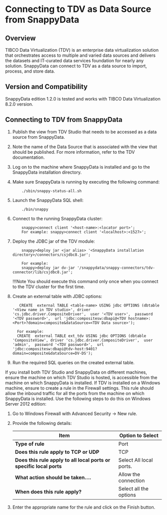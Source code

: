 # Connecting to TDV as Data Source from SnappyData

## Overview

TIBCO Data Virtualization (TDV) is an enterprise data virtualization solution that orchestrates access to multiple and varied data sources and delivers the datasets and IT-curated data services foundation for nearly any solution.
SnappyData can connect to TDV as a data source to import, process, and store data.

## Version and Compatibility

SnappyData edition 1.2.0 is tested and works with TIBCO Data Virtualization 8.2.0 version.

## Connecting to TDV from SnappyData

1.	Publish the view from TDV Studio that needs to be accessed as a data source from SnappyData. 
2.	Note the name of the Data Source that is associated with the view that should be published. For more information, refer to the TDV documentation.
3.	Log on to the machine where SnappyData is installed and go to the SnappyData installation directory.

4.	Make sure SnappyData is running by executing the following command:	

            ./sbin/snappy-status-all.sh

5.	Launch the SnappyData SQL shell:

			./bin/snappy

6.	Connect to the running SnappyData cluster:

			snappy>connect client '<host-name>:<locator port>';
			For example: snappy>connect client '<localhost>:<1527>';
7.	Deploy the JDBC jar of the TDV module:

			snappy>deploy jar <jar alias> '<SnappyData installation directory>/connectors/csjdbc8.jar';
            
            For example:
            snappy>deploy jar dv-jar '/snappydata/snappy-connectors/tdv-connector/lib/csjdbc8.jar';
	
    !!!Note
    	You should execute this command only once when you connect to the TDV cluster for the first time.

8.	Create an external table with JDBC options:

           CREATE  external TABLE <table-name> USING jdbc OPTIONS (dbtable '<View name in TDV studio>', driver 'cs.jdbc.driver.CompositeDriver',  user '<TDV user>',  password '<TDV password>',  url 'jdbc:compositesw:dbapi@<TDV hostname>:<Port>?domain=composite&dataSource=<TDV Data source>');

          For example:
          CREATE  external TABLE ext_tdv USING jdbc OPTIONS (dbtable 'CompositeView', driver 'cs.jdbc.driver.CompositeDriver',  user 'admin',  password '<TDV password>',  url 'jdbc:compositesw:dbapi@tdv-host:9401?domain=composite&dataSource=DV-DS');

9.	Run the required SQL queries on the created external table.


If you install both TDV Studio and SnappyData on different machines, ensure the machine on which TDV Studio is hosted, is accessible from the machine on which SnappyData is installed. If TDV is installed on a Windows machine, ensure to create a rule in the Firewall settings. This rule should allow the inbound traffic for all the ports from the machine on which SnappyData is installed. Use the following steps to do this on Windows Server 2012 edition:

1.	Go to Windows Firewall with Advanced Security -> New rule.
2.	Provide the following details:
	
    | Item | Option to Select |
	|--------|--------|
	|   **Type of rule**    |    Port   |
    |**Does this rule apply to TCP or UDP**|  TCP|
    |**Does this rule apply to all local ports or specific local ports**|  Select All local ports.|
    |**What action should be taken….**|Allow the connection|
    |**When does this rule apply?**| Select all the options|

3.	Enter the appropriate name for the rule and click on the Finish button.
